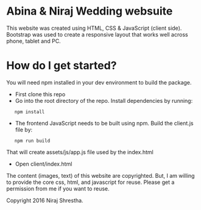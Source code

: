 # Abina & Niraj Wedding websuite
This website was created using HTML, CSS & JavaScript (client side).
Bootstrap was used to create a responsive layout that works well across phone, tablet and PC.


# How do I get started?
You will need npm installed in your dev environment to build the package.

* First clone this repo
* Go into the root directory of the repo. Install dependencies by running:
```
   npm install
```

* The frontend JavaScript needs to be built using npm. Build the client.js file by:

```
   npm run build
```
That will create assets/js/app.js file used by the index.html

* Open client/index.html

The content (images, text) of this website are copyrighted. But, I am willing to provide the core css, html, and javascript for reuse. Please get a permission from me if you want to reuse.

Copyright 2016 Niraj Shrestha.
